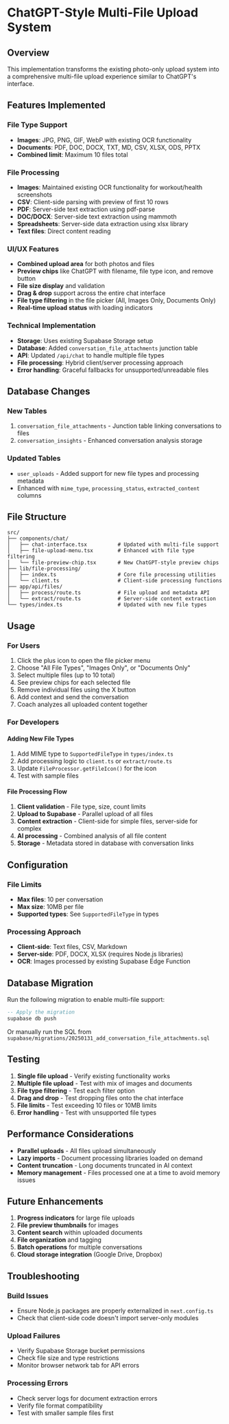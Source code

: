 # ChatGPT-Style Multi-File Upload System

## Overview

This implementation transforms the existing photo-only upload system into a comprehensive multi-file upload experience similar to ChatGPT's interface.

## Features Implemented

### File Type Support

- **Images**: JPG, PNG, GIF, WebP with existing OCR functionality
- **Documents**: PDF, DOC, DOCX, TXT, MD, CSV, XLSX, ODS, PPTX
- **Combined limit**: Maximum 10 files total

### File Processing

- **Images**: Maintained existing OCR functionality for workout/health screenshots
- **CSV**: Client-side parsing with preview of first 10 rows
- **PDF**: Server-side text extraction using pdf-parse
- **DOC/DOCX**: Server-side text extraction using mammoth
- **Spreadsheets**: Server-side data extraction using xlsx library
- **Text files**: Direct content reading

### UI/UX Features

- **Combined upload area** for both photos and files
- **Preview chips** like ChatGPT with filename, file type icon, and remove button
- **File size display** and validation
- **Drag & drop** support across the entire chat interface
- **File type filtering** in the file picker (All, Images Only, Documents Only)
- **Real-time upload status** with loading indicators

### Technical Implementation

- **Storage**: Uses existing Supabase Storage setup
- **Database**: Added `conversation_file_attachments` junction table
- **API**: Updated `/api/chat` to handle multiple file types
- **File processing**: Hybrid client/server processing approach
- **Error handling**: Graceful fallbacks for unsupported/unreadable files

## Database Changes

### New Tables

1. `conversation_file_attachments` - Junction table linking conversations to files
2. `conversation_insights` - Enhanced conversation analysis storage

### Updated Tables

- `user_uploads` - Added support for new file types and processing metadata
- Enhanced with `mime_type`, `processing_status`, `extracted_content` columns

## File Structure

```
src/
├── components/chat/
│   ├── chat-interface.tsx          # Updated with multi-file support
│   ├── file-upload-menu.tsx        # Enhanced with file type filtering
│   └── file-preview-chip.tsx       # New ChatGPT-style preview chips
├── lib/file-processing/
│   ├── index.ts                    # Core file processing utilities
│   └── client.ts                   # Client-side processing functions
├── app/api/files/
│   ├── process/route.ts            # File upload and metadata API
│   └── extract/route.ts            # Server-side content extraction
└── types/index.ts                  # Updated with new file types
```

## Usage

### For Users

1. Click the plus icon to open the file picker menu
2. Choose "All File Types", "Images Only", or "Documents Only"
3. Select multiple files (up to 10 total)
4. See preview chips for each selected file
5. Remove individual files using the X button
6. Add context and send the conversation
7. Coach analyzes all uploaded content together

### For Developers

#### Adding New File Types

1. Add MIME type to `SupportedFileType` in `types/index.ts`
2. Add processing logic to `client.ts` or `extract/route.ts`
3. Update `FileProcessor.getFileIcon()` for the icon
4. Test with sample files

#### File Processing Flow

1. **Client validation** - File type, size, count limits
2. **Upload to Supabase** - Parallel upload of all files
3. **Content extraction** - Client-side for simple files, server-side for complex
4. **AI processing** - Combined analysis of all file content
5. **Storage** - Metadata stored in database with conversation links

## Configuration

### File Limits

- **Max files**: 10 per conversation
- **Max size**: 10MB per file
- **Supported types**: See `SupportedFileType` in types

### Processing Approach

- **Client-side**: Text files, CSV, Markdown
- **Server-side**: PDF, DOCX, XLSX (requires Node.js libraries)
- **OCR**: Images processed by existing Supabase Edge Function

## Database Migration

Run the following migration to enable multi-file support:

```sql
-- Apply the migration
supabase db push
```

Or manually run the SQL from `supabase/migrations/20250131_add_conversation_file_attachments.sql`

## Testing

1. **Single file upload** - Verify existing functionality works
2. **Multiple file upload** - Test with mix of images and documents
3. **File type filtering** - Test each filter option
4. **Drag and drop** - Test dropping files onto the chat interface
5. **File limits** - Test exceeding 10 files or 10MB limits
6. **Error handling** - Test with unsupported file types

## Performance Considerations

- **Parallel uploads** - All files upload simultaneously
- **Lazy imports** - Document processing libraries loaded on demand
- **Content truncation** - Long documents truncated in AI context
- **Memory management** - Files processed one at a time to avoid memory issues

## Future Enhancements

1. **Progress indicators** for large file uploads
2. **File preview thumbnails** for images
3. **Content search** within uploaded documents
4. **File organization** and tagging
5. **Batch operations** for multiple conversations
6. **Cloud storage integration** (Google Drive, Dropbox)

## Troubleshooting

### Build Issues

- Ensure Node.js packages are properly externalized in `next.config.ts`
- Check that client-side code doesn't import server-only modules

### Upload Failures

- Verify Supabase Storage bucket permissions
- Check file size and type restrictions
- Monitor browser network tab for API errors

### Processing Errors

- Check server logs for document extraction errors
- Verify file format compatibility
- Test with smaller sample files first
